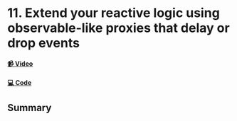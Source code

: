 # 11. Extend your reactive logic using observable-like proxies that delay or drop events

#### [📹 Video]()

#### [💻 Code]()

## Summary
